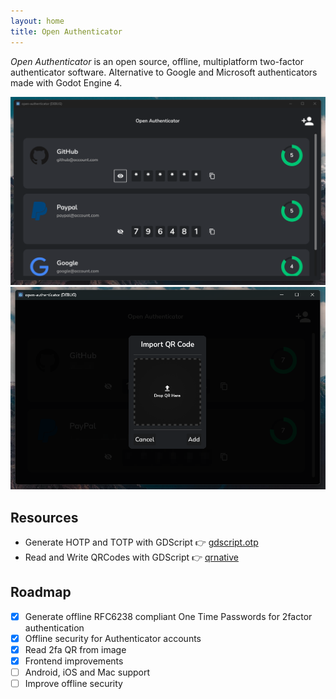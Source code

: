 ```yaml
---
layout: home 
title: Open Authenticator
---
```


*Open Authenticator* is an open source, offline, multiplatform two-factor authenticator software. Alternative to Google and Microsoft authenticators made with Godot Engine 4.

<div align="center">
	<img src="accounts.png"/>
	<img src="import_qr.png"/>
</div>

## Resources
- Generate HOTP and TOTP with GDScript 👉 [gdscript.otp](https://github.com/fenix-hub/godot-engine.otp)
- Read and Write QRCodes with GDScript 👉 [qrnative](https://github.com/fenix-hub/qrnative)

## Roadmap

- [x] Generate offline RFC6238 compliant One Time Passwords for 2factor authentication
- [x] Offline security for Authenticator accounts
- [x] Read 2fa QR from image
- [x] Frontend improvements
- [ ] Android, iOS and Mac support
- [ ] Improve offline security
